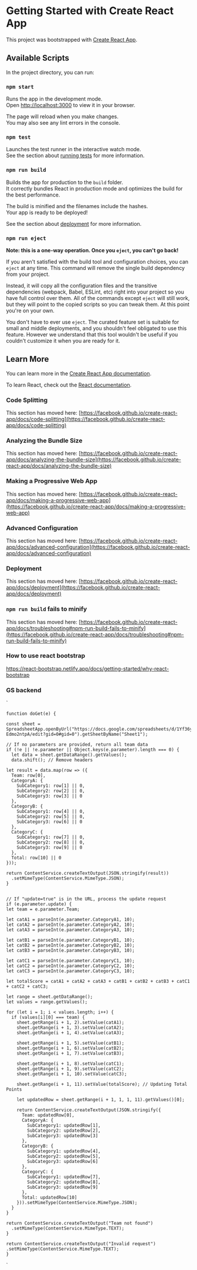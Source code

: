 # Getting Started with Create React App

This project was bootstrapped with [Create React App](https://github.com/facebook/create-react-app).

## Available Scripts

In the project directory, you can run:

### `npm start`

Runs the app in the development mode.\
Open [http://localhost:3000](http://localhost:3000) to view it in your browser.

The page will reload when you make changes.\
You may also see any lint errors in the console.

### `npm test`

Launches the test runner in the interactive watch mode.\
See the section about [running tests](https://facebook.github.io/create-react-app/docs/running-tests) for more information.

### `npm run build`

Builds the app for production to the `build` folder.\
It correctly bundles React in production mode and optimizes the build for the best performance.

The build is minified and the filenames include the hashes.\
Your app is ready to be deployed!

See the section about [deployment](https://facebook.github.io/create-react-app/docs/deployment) for more information.

### `npm run eject`

**Note: this is a one-way operation. Once you `eject`, you can't go back!**

If you aren't satisfied with the build tool and configuration choices, you can `eject` at any time. This command will remove the single build dependency from your project.

Instead, it will copy all the configuration files and the transitive dependencies (webpack, Babel, ESLint, etc) right into your project so you have full control over them. All of the commands except `eject` will still work, but they will point to the copied scripts so you can tweak them. At this point you're on your own.

You don't have to ever use `eject`. The curated feature set is suitable for small and middle deployments, and you shouldn't feel obligated to use this feature. However we understand that this tool wouldn't be useful if you couldn't customize it when you are ready for it.

## Learn More

You can learn more in the [Create React App documentation](https://facebook.github.io/create-react-app/docs/getting-started).

To learn React, check out the [React documentation](https://reactjs.org/).

### Code Splitting

This section has moved here: [https://facebook.github.io/create-react-app/docs/code-splitting](https://facebook.github.io/create-react-app/docs/code-splitting)

### Analyzing the Bundle Size

This section has moved here: [https://facebook.github.io/create-react-app/docs/analyzing-the-bundle-size](https://facebook.github.io/create-react-app/docs/analyzing-the-bundle-size)

### Making a Progressive Web App

This section has moved here: [https://facebook.github.io/create-react-app/docs/making-a-progressive-web-app](https://facebook.github.io/create-react-app/docs/making-a-progressive-web-app)

### Advanced Configuration

This section has moved here: [https://facebook.github.io/create-react-app/docs/advanced-configuration](https://facebook.github.io/create-react-app/docs/advanced-configuration)

### Deployment

This section has moved here: [https://facebook.github.io/create-react-app/docs/deployment](https://facebook.github.io/create-react-app/docs/deployment)

### `npm run build` fails to minify

This section has moved here: [https://facebook.github.io/create-react-app/docs/troubleshooting#npm-run-build-fails-to-minify](https://facebook.github.io/create-react-app/docs/troubleshooting#npm-run-build-fails-to-minify)

### How to use react bootstrap
https://react-bootstrap.netlify.app/docs/getting-started/why-react-bootstrap

### GS backend
`
    
    function doGet(e) {
    
    const sheet = SpreadsheetApp.openByUrl("https://docs.google.com/spreadsheets/d/1Yf36ymF2PFH5DRWZP4sxBQaQDjMKynmax-Edmo2ntpA/edit?gid=0#gid=0").getSheetByName("Sheet1");

    // If no parameters are provided, return all team data
    if (!e || !e.parameter || Object.keys(e.parameter).length === 0) {
      let data = sheet.getDataRange().getValues();
      data.shift(); // Remove headers

    let result = data.map(row => ({
      Team: row[0],
      CategoryA: {
        SubCategory1: row[1] || 0,
        SubCategory2: row[2] || 0,
        SubCategory3: row[3] || 0
      },
      CategoryB: {
        SubCategory1: row[4] || 0,
        SubCategory2: row[5] || 0,
        SubCategory3: row[6] || 0
      },
      CategoryC: {
        SubCategory1: row[7] || 0,
        SubCategory2: row[8] || 0,
        SubCategory3: row[9] || 0
      },
      Total: row[10] || 0
    }));

    return ContentService.createTextOutput(JSON.stringify(result))
      .setMimeType(ContentService.MimeType.JSON);
    }

  
    // If "update=true" is in the URL, process the update request
    if (e.parameter.update) {
    let team = e.parameter.Team;

    let catA1 = parseInt(e.parameter.CategoryA1, 10);
    let catA2 = parseInt(e.parameter.CategoryA2, 10);
    let catA3 = parseInt(e.parameter.CategoryA3, 10);

    let catB1 = parseInt(e.parameter.CategoryB1, 10);
    let catB2 = parseInt(e.parameter.CategoryB2, 10);
    let catB3 = parseInt(e.parameter.CategoryB3, 10);

    let catC1 = parseInt(e.parameter.CategoryC1, 10);
    let catC2 = parseInt(e.parameter.CategoryC2, 10);
    let catC3 = parseInt(e.parameter.CategoryC3, 10);

    let totalScore = catA1 + catA2 + catA3 + catB1 + catB2 + catB3 + catC1 + catC2 + catC3;

    let range = sheet.getDataRange();
    let values = range.getValues();

    for (let i = 1; i < values.length; i++) {
      if (values[i][0] === team) {
        sheet.getRange(i + 1, 2).setValue(catA1);
        sheet.getRange(i + 1, 3).setValue(catA2);
        sheet.getRange(i + 1, 4).setValue(catA3);

        sheet.getRange(i + 1, 5).setValue(catB1);
        sheet.getRange(i + 1, 6).setValue(catB2);
        sheet.getRange(i + 1, 7).setValue(catB3);

        sheet.getRange(i + 1, 8).setValue(catC1);
        sheet.getRange(i + 1, 9).setValue(catC2);
        sheet.getRange(i + 1, 10).setValue(catC3);

        sheet.getRange(i + 1, 11).setValue(totalScore); // Updating Total Points

        let updatedRow = sheet.getRange(i + 1, 1, 1, 11).getValues()[0];

        return ContentService.createTextOutput(JSON.stringify({
          Team: updatedRow[0],
          CategoryA: {
            SubCategory1: updatedRow[1],
            SubCategory2: updatedRow[2],
            SubCategory3: updatedRow[3]
          },
          CategoryB: {
            SubCategory1: updatedRow[4],
            SubCategory2: updatedRow[5],
            SubCategory3: updatedRow[6]
          },
          CategoryC: {
            SubCategory1: updatedRow[7],
            SubCategory2: updatedRow[8],
            SubCategory3: updatedRow[9]
          },
          Total: updatedRow[10]
        })).setMimeType(ContentService.MimeType.JSON);
      }
    }

    return ContentService.createTextOutput("Team not found")
      .setMimeType(ContentService.MimeType.TEXT);
    }

    return ContentService.createTextOutput("Invalid request")
    .setMimeType(ContentService.MimeType.TEXT);
    }


`
